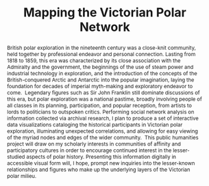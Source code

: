 ---
pid: g2022rosenberg
title: Mapping the Victorian Polar Network
category: Grad Fellowship Project
tags:
- spatial-humanities
- public-humanities
cohort_year: '2022'
abstract: |-
  British polar exploration in the nineteenth century was a close-knit community, held together by professional endeavor and personal connection. Lasting from 1818 to 1859, this era was characterized by its close association with the Admiralty and the government, the beginnings of the use of steam power and industrial technology in exploration, and the introduction of the concepts of the British-conquered Arctic and Antarctic into the popular imagination, laying the foundation for decades of imperial myth-making and exploratory endeavor to come. 
  Legendary figures such as Sir John Franklin still dominate discussions of this era, but polar exploration was a national pastime, broadly involving people of all classes in its planning, participation, and popular reception, from artists to lords to politicians to outspoken critics. Performing social network analysis on information collected via archival research, I plan to produce a set of interactive data visualizations cataloging the historical participants in Victorian polar exploration, illuminating unexpected correlations, and allowing for easy viewing of the myriad nodes and edges of the wider community. 
  This public humanities project will draw on my scholarly interests in communities of affinity and participatory cultures in order to encourage continued interest in the lesser-studied aspects of polar history. Presenting this information digitally in accessible visual form will, I hope, prompt new inquiries into the lesser-known relationships and figures who make up the underlying layers of the Victorian polar milieu.
pis:
- rosenberg
layout: project
---